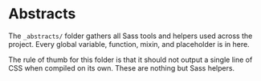# Abstracts

The `_abstracts/` folder gathers all Sass tools and helpers used across the project. Every global variable, function, mixin, and placeholder is in here.

The rule of thumb for this folder is that it should not output a single line of CSS when compiled on its own. These are nothing but Sass helpers.
